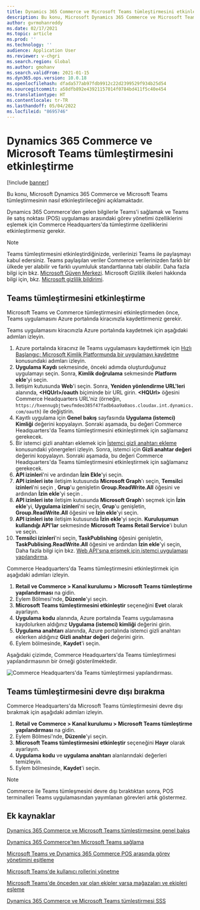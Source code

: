 ```yaml
---
title: Dynamics 365 Commerce ve Microsoft Teams tümleştirmesini etkinleştirme
description: Bu konu, Microsoft Dynamics 365 Commerce ve Microsoft Teams tümleştirmesinin nasıl etkinleştirileceğini açıklamaktadır.
author: gvrmohanreddy
ms.date: 02/17/2021
ms.topic: article
ms.prod: ''
ms.technology: ''
audience: Application User
ms.reviewer: v-chgri
ms.search.region: Global
ms.author: gmohanv
ms.search.validFrom: 2021-01-15
ms.dyn365.ops.version: 10.0.18
ms.openlocfilehash: dfada577ab97fdb9912c22d2399529f934b25d54
ms.sourcegitcommit: a58dfb892e43921157014f0784bd411f5c40e454
ms.translationtype: HT
ms.contentlocale: tr-TR
ms.lasthandoff: 05/04/2022
ms.locfileid: "8695746"
---
```

# <a name="enable-dynamics-365-commerce-and-microsoft-teams-integration"></a>Dynamics 365 Commerce ve Microsoft Teams tümleştirmesini etkinleştirme

[!include [banner](includes/banner.md)]

Bu konu, Microsoft Dynamics 365 Commerce ve Microsoft Teams tümleştirmesinin nasıl etkinleştirileceğini açıklamaktadır.

Dynamics 365 Commerce'den gelen bilgilerle Teams'i sağlamak ve Teams ile satış noktası (POS) uygulaması arasındaki görev yönetimi özelliklerini eşlemek için Commerce Headquarters'da tümleştirme özelliklerini etkinleştirmeniz gerekir.

> [!NOTE]
> Teams tümleştirmesini etkinleştirdiğinizde, verilerinizi Teams ile paylaşmayı kabul edersiniz. Teams paylaşılan veriler Commerce verilerinizden farklı bir ülkede yer alabilir ve farklı uyumluluk standartlarına tabi olabilir. Daha fazla bilgi için bkz. [Microsoft Güven Merkezi](https://www.microsoft.com/trust-center). Microsoft Gizlilik ilkeleri hakkında bilgi için, bkz. [Microsoft gizlilik bildirimi](https://aka.ms/privacy).

## <a name="enable-teams-integration"></a>Teams tümleştirmesini etkinleştirme

Microsoft Teams ve Commerce tümleştirmesini etkinleştirmeden önce, Teams uygulamasını Azure portalında kiracınızla kaydettirmeniz gerekir.

Teams uygulamasını kiracınızla Azure portalında kaydetmek için aşağıdaki adımları izleyin.

1. Azure portalında kiracınız ile Teams uygulamasını kaydettirmek için [Hızlı Başlangıç: Microsoft Kimlik Platformunda bir uygulamayı kaydetme](/azure/active-directory/develop/quickstart-register-app) konusundaki adımları izleyin.
1. **Uygulama Kaydı** sekmesinde, önceki adımda oluşturduğunuz uygulamayı seçin. Sonra, **Kimlik doğrulama** sekmesinde **Platform ekle**'yi seçin.
1. İletişim kutusunda **Web**'i seçin. Sonra, **Yeniden yönlendirme URL'leri** alanında, **\<HQUrl\>/oauth** biçiminde bir URL girin. **\<HQUrl\>** öğesini Commerce Headquarters URL'niz (örneğin, `https://hxennugbjtweufmdeo385f47fadb6aa9a0aos.cloudax.int.dynamics.com/oauth`) ile değiştirin.
1. Kayıtlı uygulama için **Genel bakış** sayfasında **Uygulama (istemci) Kimliği** değerini kopyalayın. Sonraki aşamada, bu değeri Commerce Headquarters'da Teams tümleştirmesini etkinleştirmek için sağlamanız gerekecek.
1. Bir istemci gizli anahtarı eklemek için [İstemci gizli anahtarı ekleme](/azure/active-directory/develop/quickstart-register-app#add-a-client-secret) konusundaki yönergeleri izleyin. Sonra, istemci için **Gizli anahtar değeri** değerini kopyalayın. Sonraki aşamada, bu değeri Commerce Headquarters'da Teams tümleştirmesini etkinleştirmek için sağlamanız gerekecek.
1. **API izinleri**'ni ve ardından **İzin Ekle**'yi seçin.
1. **API izinleri iste** iletişim kutusunda **Microsoft Graph**'ı seçin, **Temsilci izinleri**'ni seçin , **Grup**'u genişletin **Group.ReadWrite.All** öğesini ve ardından **İzin ekle**'yi seçin . 
1. **API izinleri iste** iletişim kutusunda **Microsoft Graph**'ı seçmek için **İzin ekle**'yi, **Uygulama izinleri**'ni seçin, **Grup**'u genişletin, **Group.ReadWrite.All** öğesini ve **İzin ekle**'yi seçin.
1. **API izinleri iste** iletişim kutusunda **İzin ekle**'yi seçin. **Kuruluşumun kullandığı API'lar** sekmesinde  **Microsoft Teams Retail Service**'i bulun ve seçin.
1. **Temsilci izinleri**'ni seçin, **TaskPublishing** öğesini genişletin, **TaskPublising.ReadWrite.All** öğesini ve ardından **İzin ekle**'yi seçin, Daha fazla bilgi için bkz. [Web API'sına erişmek için istemci uygulaması yapılandırma](/azure/active-directory/develop/quickstart-configure-app-access-web-apis).

Commerce Headquarters'da Teams tümleştirmesini etkinleştirmek için aşağıdaki adımları izleyin.

1. **Retail ve Commerce \> Kanal kurulumu \> Microsoft Teams tümleştirme yapılandırması** na gidin.
1. Eylem Bölmesi'nde, **Düzenle**'yi seçin.
1. **Microsoft Teams tümleştirmesini etkinleştir** seçeneğini **Evet** olarak ayarlayın.
1. **Uygulama kodu** alanında, Azure portalında Teams uygulamasına kaydolurken aldığınız **Uygulama (istemci) kimliği** değerini girin.
1. **Uygulama anahtarı** alanında, Azure portalında istemci gizli anahtarı eklerken aldığınız **Gizli anahtar değeri** değerini girin.
1. Eylem bölmesinde, **Kaydet**'i seçin.

Aşağıdaki çizimde, Commerce Headquarters'da Teams tümleştirmesi yapılandırmasının bir örneği gösterilmektedir.

![Commerce Headquarters'da Teams tümleştirmesi yapılandırması.](media/D365-Commerce-Microsoft-Teams-Configuration_with_disclaimer.png)

## <a name="disable-teams-integration"></a>Teams tümleştirmesini devre dışı bırakma

Commerce Headquarters'da Microsoft Teams tümleştirmesini devre dışı bırakmak için aşağıdaki adımları izleyin.

1. **Retail ve Commerce \> Kanal kurulumu \> Microsoft Teams tümleştirme yapılandırması** na gidin.
1. Eylem Bölmesi'nde, **Düzenle**'yi seçin.
3. **Microsoft Teams tümleştirmesini etkinleştir** seçeneğini **Hayır** olarak ayarlayın.
4. **Uygulama kodu** ve **uygulama anahtarı** alanlarındaki değerleri temizleyin.
1. Eylem bölmesinde, **Kaydet**'i seçin.

> [!NOTE]
> Commerce ile Teams tümleşmesini devre dışı bıraktıktan sonra, POS terminalleri Teams uygulamasından yayımlanan görevleri artık göstermez.

## <a name="additional-resources"></a>Ek kaynaklar

[Dynamics 365 Commerce ve Microsoft Teams tümleştirmesine genel bakış](commerce-teams-integration.md)

[Dynamics 365 Commerce'ten Microsoft Teams sağlama](provision-teams-from-commerce.md)

[Microsoft Teams ve Dynamics 365 Commerce POS arasında görev yönetimini eşitleme](synchronize-tasks-teams-pos.md)

[Microsoft Teams'de kullanıcı rollerini yönetme](manage-user-roles-teams.md)

[Microsoft Teams'de önceden var olan ekipler varsa mağazaları ve ekipleri eşleme](map-stores-existing-teams.md)

[Dynamics 365 Commerce ve Microsoft Teams tümleştirmesi SSS](teams-integration-faq.md)
